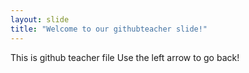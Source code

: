 ```yaml
---
layout: slide
title: "Welcome to our githubteacher slide!"
---
```

This is github teacher file 
Use the left arrow to go back!
